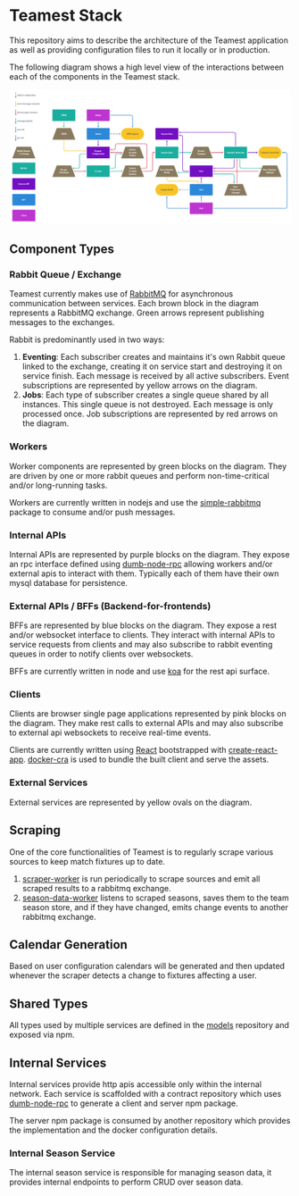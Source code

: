 # Teamest Stack

This repository aims to describe the architecture of the Teamest application as well as providing configuration files to run it locally or in production.

The following diagram shows a high level view of the interactions between each of the components in the Teamest stack.

![Diagram that shows the interaction between all components of the teamest stack.](docs/microservice_diagram.png?raw=true "Microservice Diagram")

## Component Types

### Rabbit Queue / Exchange

Teamest currently makes use of [RabbitMQ](https://www.rabbitmq.com/) for asynchronous communication between services. Each brown block in the diagram represents a RabbitMQ exchange. Green arrows represent publishing messages to the exchanges.

Rabbit is predominantly used in two ways:

1. **Eventing**: Each subscriber creates and maintains it's own Rabbit queue linked to the exchange, creating it on service start and destroying it on service finish. Each message is received by all active subscribers. Event subscriptions are represented by yellow arrows on the diagram.
2. **Jobs**: Each type of subscriber creates a single queue shared by all instances. This single queue is not destroyed. Each message is only processed once. Job subscriptions are represented by red arrows on the diagram.

### Workers

Worker components are represented by green blocks on the diagram. They are driven by one or more rabbit queues and perform non-time-critical and/or long-running tasks.

Workers are currently written in nodejs and use the [simple-rabbitmq](https://github.com/danielemery/simple-rabbitmq) package to consume and/or push messages.

### Internal APIs

Internal APIs are represented by purple blocks on the diagram. They expose an rpc interface defined using [dumb-node-rpc](https://github.com/danielemery/dumb-node-rpc) allowing workers and/or external apis to interact with them. Typically each of them have their own mysql database for persistence.

### External APIs / BFFs (Backend-for-frontends)

BFFs are represented by blue blocks on the diagram. They expose a rest and/or websocket interface to clients. They interact with internal APIs to service requests from clients and may also subscribe to rabbit eventing queues in order to notify clients over websockets.

BFFs are currently written in node and use [koa](https://koajs.com/) for the rest api surface.

### Clients

Clients are browser single page applications represented by pink blocks on the diagram. They make rest calls to external APIs and may also subscribe to external api websockets to receive real-time events.

Clients are currently written using [React](https://reactjs.org/) bootstrapped with [create-react-app](https://create-react-app.dev). [docker-cra](https://github.com/danielemery/docker-cra) is used to bundle the built client and serve the assets.

### External Services

External services are represented by yellow ovals on the diagram.

## Scraping

One of the core functionalities of Teamest is to regularly scrape various sources to keep match fixtures up to date.

1. [scraper-worker](https://github.com/teamest-au/scraper-worker) is run periodically to scrape sources and emit all scraped results to a rabbitmq exchange.
2. [season-data-worker](https://github.com/teamest-au/season-data-worker) listens to scraped seasons, saves them to the team season store, and if they have changed, emits change events to another rabbitmq exchange.

## Calendar Generation

Based on user configuration calendars will be generated and then updated whenever the scraper detects a change to fixtures affecting a user.

## Shared Types

All types used by multiple services are defined in the [models](https://github.com/teamest-au/models) repository and exposed via npm.

## Internal Services

Internal services provide http apis accessible only within the internal network. Each service is scaffolded with a contract repository which uses [dumb-node-rpc](https://github.com/danielemery/dumb-node-rpc) to generate a client and server npm package.

The server npm package is consumed by another repository which provides the implementation and the docker configuration details.

### Internal Season Service

The internal season service is responsible for managing season data, it provides internal endpoints to perform CRUD over season data.

